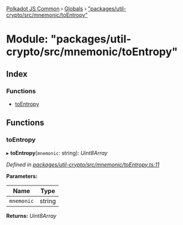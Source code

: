[Polkadot JS Common](../README.md) › [Globals](../globals.md) › ["packages/util-crypto/src/mnemonic/toEntropy"](_packages_util_crypto_src_mnemonic_toentropy_.md)

# Module: "packages/util-crypto/src/mnemonic/toEntropy"

## Index

### Functions

* [toEntropy](_packages_util_crypto_src_mnemonic_toentropy_.md#toentropy)

## Functions

###  toEntropy

▸ **toEntropy**(`mnemonic`: string): *Uint8Array*

*Defined in [packages/util-crypto/src/mnemonic/toEntropy.ts:11](https://github.com/polkadot-js/common/blob/72281008/packages/util-crypto/src/mnemonic/toEntropy.ts#L11)*

**Parameters:**

Name | Type |
------ | ------ |
`mnemonic` | string |

**Returns:** *Uint8Array*
